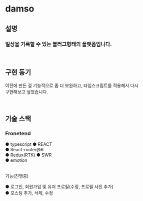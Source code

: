 # damso

## 설명
### 일상을 기록할 수 있는 블러그형태의 플랫폼입니다.

<br/>

## 구현 동기
이전에 만든 걸 기능적으로 좀 더 보완하고, 타입스크립트를 적용해서 다시  
구현해보고 싶었습니다.

<br/>

## 기술 스택
### Fronetend  
● typescript
● REACT  
● React-router@6  
● Redux(RTK)
● SWR  
● emotion

<br/>
기능(진행중)

● 로그인, 회원가입 및 유저 프로필(수정, 프로필 사진 추가)  
● 포스팅 추가, 삭제, 수정
